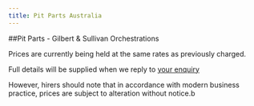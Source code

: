 ```yaml
---
title: Pit Parts Australia
---
```


##Pit Parts - Gilbert & Sullivan Orchestrations

Prices are currently being held at the same rates as previously charged.

Full details will be supplied when we reply to [your enquiry](mailto:enquiries@gspitparts.com)

However, hirers should note that in accordance with modern business practice, prices are subject to alteration without notice.b